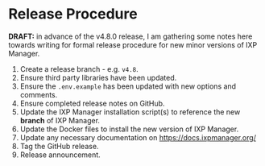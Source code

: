 # Release Procedure

**DRAFT:** in advance of the v4.8.0 release, I am gathering some notes here towards writing for formal release procedure for new minor versions of IXP Manager.


1. Create a release branch - e.g. `v4.8`.
1. Ensure third party libraries have been updated.
1. Ensure the `.env.example` has been updated with new options and comments.
1. Ensure completed release notes on GitHub.
1. Update the IXP Manager installation script(s) to reference the new **branch** of IXP Manager.
1. Update the Docker files to install the new version of IXP Manager.
1. Update any necessary documentation on https://docs.ixpmanager.org/
1. Tag the GitHub release.
1. Release announcement.
